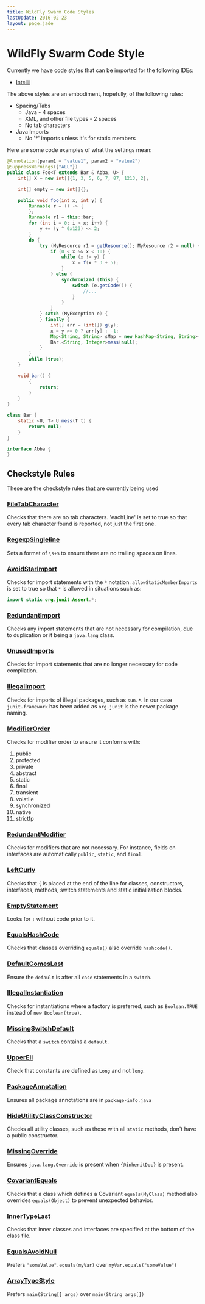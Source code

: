 ```yaml
---
title: WildFly Swarm Code Styles
lastUpdate: 2016-02-23
layout: page.jade
---
```


# WildFly Swarm Code Style

Currently we have code styles that can be imported for the following IDEs:

  * [Intellij](https://github.com/wildfly-swarm/wildfly-swarm-parent/blob/master/ide-configs/idea/README.md)

The above styles are an embodiment, hopefully, of the following rules:

  * Spacing/Tabs
    * Java - 4 spaces
    * XML, and other file types - 2 spaces
    * No tab characters
  * Java Imports
    * No '*' imports unless it's for static members

Here are some code examples of what the settings mean:

```java
@Annotation(param1 = "value1", param2 = "value2")
@SuppressWarnings({"ALL"})
public class Foo<T extends Bar & Abba, U> {
    int[] X = new int[]{1, 3, 5, 6, 7, 87, 1213, 2};

    int[] empty = new int[]{};

    public void foo(int x, int y) {
        Runnable r = () -> {
        };
        Runnable r1 = this::bar;
        for (int i = 0; i < x; i++) {
            y += (y ^ 0x123) << 2;
        }
        do {
            try (MyResource r1 = getResource(); MyResource r2 = null) {
                if (0 < x && x < 10) {
                    while (x != y) {
                        x = f(x * 3 + 5);
                    }
                } else {
                    synchronized (this) {
                        switch (e.getCode()) {
                            //...
                        }
                    }
                }
            } catch (MyException e) {
            } finally {
                int[] arr = (int[]) g(y);
                x = y >= 0 ? arr[y] : -1;
                Map<String, String> sMap = new HashMap<String, String>();
                Bar.<String, Integer>mess(null);
            }
        }
        while (true);
    }

    void bar() {
        {
            return;
        }
    }
}

class Bar {
    static <U, T> U mess(T t) {
        return null;
    }
}

interface Abba {
}
```

## Checkstyle Rules

These are the checkstyle rules that are currently being used

### [FileTabCharacter](http://checkstyle.sourceforge.net/config_whitespace.html#FileTabCharacter)

Checks that there are no tab characters. 'eachLine' is set to true so that every tab character found is reported, not just
the first one.

### [RegexpSingleline](http://checkstyle.sourceforge.net/config_regexp.html#RegexpSingleline)

Sets a format of `\s+$` to ensure there are no trailing spaces on lines.

### [AvoidStarImport](http://checkstyle.sourceforge.net/config_imports.html#AvoidStarImport)

Checks for import statements with the `*` notation. `allowStaticMemberImports` is set to true so that `*` is allowed in
situations such as:

```java
import static org.junit.Assert.*;
```

### [RedundantImport](http://checkstyle.sourceforge.net/config_imports.html#RedundantImport)

Checks any import statements that are not necessary for compilation, due to duplication or it being a `java.lang` class.

### [UnusedImports](http://checkstyle.sourceforge.net/config_imports.html#UnusedImports)

Checks for import statements that are no longer necessary for code compilation.

### [IllegalImport](http://checkstyle.sourceforge.net/config_imports.html#IllegalImport)

Checks for imports of illegal packages, such as `sun.*`. In our case `junit.framework` has been added as `org.junit` is the
newer package naming.

### [ModifierOrder](http://checkstyle.sourceforge.net/config_modifier.html#ModifierOrder)

Checks for modifier order to ensure it conforms with:

  1. public
  2. protected
  3. private
  4. abstract
  5. static
  6. final
  7. transient
  8. volatile
  9. synchronized
  10. native
  11. strictfp

### [RedundantModifier](http://checkstyle.sourceforge.net/config_modifier.html#RedundantModifier)

Checks for modifiers that are not necessary. For instance, fields on interfaces are automatically `public`, `static`, and `final`.

### [LeftCurly](http://checkstyle.sourceforge.net/config_blocks.html#LeftCurly)

Checks that `{` is placed at the end of the line for classes, constructors, interfaces, methods, switch statements and static
initialization blocks.

### [EmptyStatement](http://checkstyle.sourceforge.net/config_coding.html#EmptyStatement)

Looks for `;` without code prior to it.

### [EqualsHashCode](http://checkstyle.sourceforge.net/config_coding.html#EqualsHashCode)

Checks that classes overriding `equals()` also override `hashcode()`.

### [DefaultComesLast](http://checkstyle.sourceforge.net/config_coding.html#DefaultComesLast)

Ensure the `default` is after all `case` statements in a `switch`.

### [IllegalInstantiation](http://checkstyle.sourceforge.net/config_coding.html#IllegalInstantiation)

Checks for instantiations where a factory is preferred, such as `Boolean.TRUE` instead of `new Boolean(true)`.

### [MissingSwitchDefault](http://checkstyle.sourceforge.net/config_coding.html#MissingSwitchDefault)

Checks that a `switch` contains a `default`.

### [UpperEll](http://checkstyle.sourceforge.net/config_misc.html#UpperEll)

Check that constants are defined as `Long` and not `long`.

### [PackageAnnotation](http://checkstyle.sourceforge.net/config_annotation.html#PackageAnnotation)

Ensures all package annotations are in `package-info.java`

### [HideUtilityClassConstructor](http://checkstyle.sourceforge.net/config_design.html#HideUtilityClassConstructor)

Checks all utility classes, such as those with all `static` methods, don't have a public constructor.

### [MissingOverride](http://checkstyle.sourceforge.net/config_annotation.html#MissingOverride)

Ensures `java.lang.Override` is present when `{@inheritDoc}` is present.

### [CovariantEquals](http://checkstyle.sourceforge.net/config_coding.html#CovariantEquals)

Checks that a class which defines a Covariant `equals(MyClass)` method also overrides `equals(Object)` to prevent
unexpected behavior.

### [InnerTypeLast](http://checkstyle.sourceforge.net/config_design.html#InnerTypeLast)

Checks that inner classes and interfaces are specified at the bottom of the class file.

### [EqualsAvoidNull](http://checkstyle.sourceforge.net/config_coding.html#EqualsAvoidNull)

Prefers `"someValue".equals(myVar)` over `myVar.equals("someValue")`

### [ArrayTypeStyle](http://checkstyle.sourceforge.net/config_misc.html#ArrayTypeStyle)

Prefers `main(String[] args)` over `main(String args[])`
